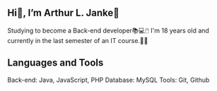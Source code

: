 ## **Hi👋, I’m Arthur L. Janke🐘**
Studying to become a Back-end developer📚💻🖱️
I'm 18 years old and currently in the last semester of an IT course.📅🏫

## **Languages and Tools**

Back-end: Java, JavaScript, PHP
Database: MySQL
Tools: Git, Github






